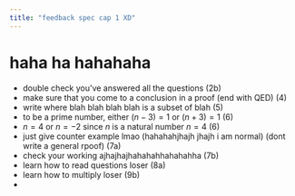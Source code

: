 ```yaml
---
title: "feedback spec cap 1 XD"
---
```


# haha ha hahahaha
- double check you've answered all the questions (2b)
- make sure that you come to a conclusion in a proof (end with QED) (4)
- write where blah blah blah blah is a subset of blah (5)
- to be a prime number, either $(n-3) = 1$ or $(n + 3) = 1$ (6)
- $n=4$ or $n=-2$ since $n$ is a natural number $n=4$ (6)
- just give counter example lmao (hahahahjhajh jhajh i am normal) (dont write a general rpoof) (7a)
- check your working ajhajhajhahahahhahahahha (7b)
- learn how to read questions loser (8a)
- learn how to multiply loser (9b)
- 
